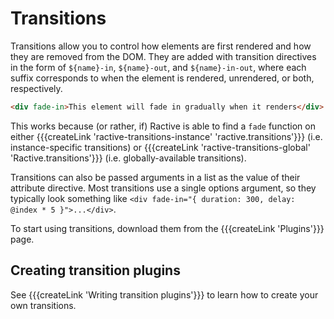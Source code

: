 # Transitions


Transitions allow you to control how elements are first rendered and how they are removed from the DOM. They are added with transition directives in the form of `${name}-in`, `${name}-out`, and `${name}-in-out`, where each suffix corresponds to when the element is rendered, unrendered, or both, respectively.

```html
<div fade-in>This element will fade in gradually when it renders</div>
```

This works because (or rather, if) Ractive is able to find a `fade` function on either {{{createLink 'ractive-transitions-instance' 'ractive.transitions'}}} (i.e. instance-specific transitions) or {{{createLink 'ractive-transitions-global' 'Ractive.transitions'}}} (i.e. globally-available transitions).

Transitions can also be passed arguments in a list as the value of their attribute directive. Most transitions use a single options argument, so they typically look something like `<div fade-in="{ duration: 300, delay: @index * 5 }">...</div>`.

To start using transitions, download them from the {{{createLink 'Plugins'}}} page.


## Creating transition plugins

See {{{createLink 'Writing transition plugins'}}} to learn how to create your own transitions.
